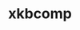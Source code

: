 ---
title: "xkbcomp"
layout: cache
categories: [package, develop-2024-06-09]
meta: {"versions": ["1.4.6"], "compilers": ["gcc@=11.1.0"], "oss": ["ubuntu20.04"], "platforms": ["linux"], "targets": ["x86_64_v3"], "stacks": ["data-vis-sdk", "root"], "num_specs": 1, "num_specs_by_stack": {"root": 1, "data-vis-sdk": 1}}
spec_details: [{"hash": "y26j3othrj3dntjz7t4jfmsfdfd7d6mq", "compiler": "gcc@=11.1.0", "versions": ["1.4.6"], "os": "ubuntu20.04", "platform": "linux", "target": "x86_64_v3", "variants": ["build_system=autotools"], "stacks": ["root", "data-vis-sdk"], "size": "-", "tarball": "https://binaries.spack.io/releases/develop-2024-06-09/build_cache/linux-ubuntu20.04-x86_64_v3/gcc-11.1.0/xkbcomp-1.4.6/linux-ubuntu20.04-x86_64_v3-gcc-11.1.0-xkbcomp-1.4.6-y26j3othrj3dntjz7t4jfmsfdfd7d6mq.spack"}]
---